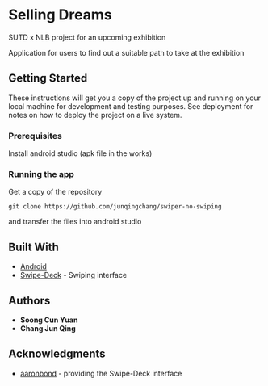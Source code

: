# Selling Dreams
SUTD x NLB project for an upcoming exhibition

Application for users to find out a suitable path to take at the exhibition

## Getting Started

These instructions will get you a copy of the project up and running on your local machine for development and testing purposes. See deployment for notes on how to deploy the project on a live system.

### Prerequisites

Install android studio (apk file in the works)

### Running the app

Get a copy of the repository
```
git clone https://github.com/junqingchang/swiper-no-swiping
```

and transfer the files into android studio

## Built With

* [Android](https://www.android.com/)
* [Swipe-Deck](https://github.com/aaronbond/Swipe-Deck) - Swiping interface

## Authors

* **Soong Cun Yuan**
* **Chang Jun Qing**

## Acknowledgments
* [aaronbond](https://github.com/aaronbond) - providing the Swipe-Deck interface
